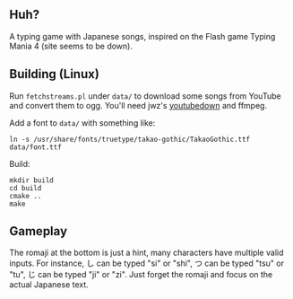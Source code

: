 Huh?
----
A typing game with Japanese songs, inspired on the Flash game Typing Mania 4 (site seems to be down).

Building (Linux) 
----------------
Run `fetchstreams.pl` under `data/` to download some songs from YouTube and convert them to ogg. You'll need jwz's [youtubedown](https://www.jwz.org/hacks/youtubedown) and ffmpeg.

Add a font to `data/` with something like:

    ln -s /usr/share/fonts/truetype/takao-gothic/TakaoGothic.ttf data/font.ttf

Build:

    mkdir build
    cd build
    cmake ..
    make

Gameplay
--------
The romaji at the bottom is just a hint, many characters have multiple valid inputs. For instance, し can be typed "si" or "shi", つ can be typed "tsu" or "tu", じ can be typed "ji" or "zi". Just forget the romaji and focus on the actual Japanese text.
